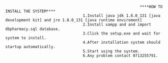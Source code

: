                                                                ****HOW TO INSTALL THE SYSTEM****
	                                  1.Install java jdk 1.8.0_131 [java development kit] and jre 1.8.0_131 [java runtime enviroment]
	                                  2.Install xampp and and import dbpharmacy.sql database.
	                                  3.Click the setup.exe and wait for system to install.
	                                  4.After installation system should startup automatically.
	                                  5.Start using the system.
	                                  6.Any problem contact 0713255791.